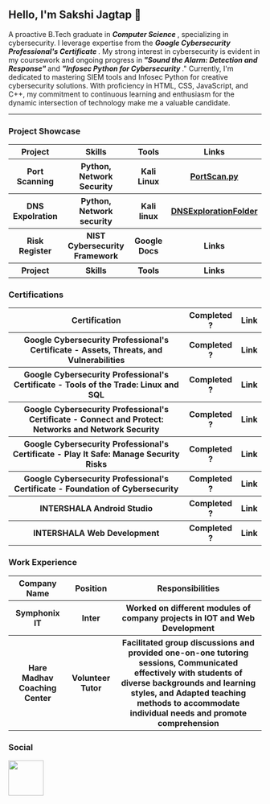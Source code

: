 <h2> Hello, I'm Sakshi Jagtap 🌱</h2>

<p> A proactive B.Tech graduate in <em> <b> Computer Science </b></em>, specializing in cybersecurity. I leverage expertise from the <em> <b>Google Cybersecurity Professional's Certificate  </b></em>. My strong interest in cybersecurity is evident in my coursework and ongoing progress in<em><b> "Sound the Alarm: Detection and Response" </b></em> and <em><b> "Infosec Python for Cybersecurity </b> </em>." Currently, I'm dedicated to mastering SIEM tools and Infosec Python for creative cybersecurity solutions. With proficiency in HTML, CSS, JavaScript, and C++, my commitment to continuous learning and enthusiasm for the dynamic intersection of technology make me a valuable candidate.</p>
<hr> 
 <h3> Project Showcase</h3>
 <table>
 <tr>
  <th> Project</th>
   <th> Skills</th>
   <th> Tools</th>
   <th> Links</th>
 </tr>
 <tr>
   <th>Port Scanning</th>
   <th> Python, Network Security</th>
   <th> Kali Linux</th>
   <th><a href = "https://github.com/SakshiPralhad/Projects/blob/main/PortScan.py"> PortScan.py</a></th>
 </tr>
 <tr>
   <th> DNS Expolration</th>
   <th>Python, Network security</th>
   <th> Kali linux </th>
   <th> <a href = "https://github.com/SakshiPralhad/Projects/tree/main/DNSExploration "> DNSExplorationFolder</a></th>
 </tr>
 <tr>
   <th> Risk Register</th>
   <th>NIST Cybersecurity Framework</th>
   <th>Google Docs</th>
   <th> Links</th>
 </tr>
 <tr>
   <th> Project</th>
   <th> Skills</th>
   <th> Tools</th>
   <th> Links</th>
 </tr>
 
 
   
 </table>
 <h3> Certifications </h3>
<table>
 <tr>
  <th> Certification</th>
   <th> Completed ?</th>
   <th> Link </th>
 </tr>
 <tr>
  <th> Google Cybersecurity Professional's Certificate - Assets, Threats, and Vulnerabilities</th>
   <th> Completed ?</th>
   <th> Link </th>
 </tr>
 <tr>
  <th>Google Cybersecurity Professional's Certificate - Tools of the Trade: Linux and SQL</th>
 <th> Completed ?</th>
  <th> Link </th>
  </tr>
  <tr>
  <th> Google Cybersecurity Professional's Certificate - Connect and Protect: Networks and Network Security </th>
   <th> Completed ?</th>
   <th> Link </th>
 </tr>
<tr>
  <th> Google Cybersecurity Professional's Certificate - Play It Safe: Manage Security Risks 
</th>
   <th> Completed ?</th>
   <th> Link </th>
 </tr>
<tr>
  <th> Google Cybersecurity Professional's Certificate - Foundation of Cybersecurity
</th>
   <th> Completed ?</th>
   <th> Link </th>
 </tr>
<tr>
  <th>INTERSHALA Android Studio
</th>
   <th> Completed ?</th>
   <th> Link </th>
 </tr>
<tr>
  <th> INTERSHALA Web Development
</th>
   <th> Completed ?</th>
   <th> Link </th>
 </tr>

</table>
<h3> Work Experience </h3>
<table>
 <tr>
  <th>Company Name </th>
  <th>Position </th>
  <th>Responsibilities</th>
 </tr>
  <tr>
  <th>Symphonix IT</th>
  <th>Inter </th>
  <th>Worked on different modules of company projects in IOT and Web Development </th>
 </tr>
  <tr>
  <th>Hare Madhav Coaching Center </th>
  <th>Volunteer Tutor </th>
  <th>Facilitated group discussions and provided one-on-one tutoring sessions,
Communicated effectively with students of diverse backgrounds and learning styles, and 
Adapted teaching methods to accommodate individual needs and promote comprehension
</th>
 </tr>
</table>

<h3>Social</h3>
<a href = "https://www.linkedin.com/in/sakshi-jagtap-7837771a8/"><img src = "https://encrypted-tbn0.gstatic.com/images?q=tbn:ANd9GcToB5kZ3p6rX20iEz1XE6EaDhgGgSjEVOuRY8b2JDOyug&s" style = "width : 70px; height : 70px; display: inline-block;" ></a> 



